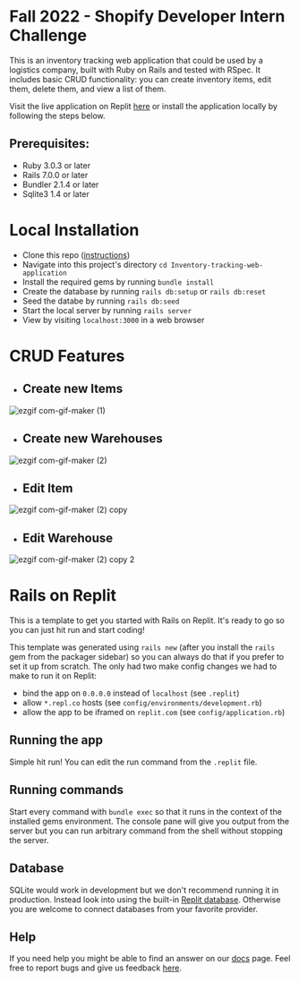 # Fall 2022 - Shopify Developer Intern Challenge

This is an inventory tracking web application that could be used by a logistics company, built with Ruby on Rails and tested with RSpec. It includes basic CRUD functionality: you can create inventory items, edit them, delete them, and view a list of them.

Visit the live application on Replit [here](https://replit.com/@ThiagoDe49/Inventory-tracking-web-application?v=1) or install the application locally by following the steps below.

## Prerequisites:
  * Ruby 3.0.3 or later
  * Rails 7.0.0 or later
  * Bundler 2.1.4 or later
  * Sqlite3 1.4 or later

# Local Installation
* Clone this repo ([instructions](https://docs.github.com/en/repositories/creating-and-managing-repositories/cloning-a-repository))
* Navigate into this project's directory `cd Inventory-tracking-web-application`
* Install the required gems by running `bundle install`
* Create the database by running `rails db:setup` or `rails db:reset`
* Seed the databe by running `rails db:seed`
* Start the local server by running `rails server`
* View by visiting `localhost:3000` in a web browser

# CRUD Features
* ## Create new Items

![ezgif com-gif-maker (1)](https://user-images.githubusercontent.com/89544506/168461981-5f63a9c5-afad-433e-af67-f07f7d095019.gif)

* ## Create new Warehouses

![ezgif com-gif-maker (2)](https://user-images.githubusercontent.com/89544506/168462369-00381429-60c7-426c-bc10-dc695e775052.gif)

* ## Edit Item

![ezgif com-gif-maker (2) copy](https://user-images.githubusercontent.com/89544506/168462560-a63b4fd3-6ef8-4754-b0c7-a21f6d4eb39a.gif)

* ## Edit Warehouse

![ezgif com-gif-maker (2) copy 2](https://user-images.githubusercontent.com/89544506/168462700-ec55ca6c-db55-4221-8e0a-d5255a50c96d.gif)


# Rails on Replit

This is a template to get you started with Rails on Replit. It's ready to go so you can just hit run and start coding!

This template was generated using `rails new` (after you install the `rails` gem from the packager sidebar) so you can always do that if you prefer to set it up from scratch. The only had two make config changes we had to make to run it on Replit:

- bind the app on `0.0.0.0` instead of `localhost` (see `.replit`)
- allow `*.repl.co` hosts (see `config/environments/development.rb`)
- allow the app to be iframed on `replit.com` (see `config/application.rb`)

## Running the app

Simple hit run! You can edit the run command from the `.replit` file.

## Running commands

Start every command with `bundle exec` so that it runs in the context of the installed gems environment. The console pane will give you output from the server but you can run arbitrary command from the shell without stopping the server.

## Database

SQLite would work in development but we don't recommend running it in production. Instead look into using the built-in [Replit database](http://docs.replit.com/misc/database). Otherwise you are welcome to connect databases from your favorite provider. 

## Help

If you need help you might be able to find an answer on our [docs](https://docs.replit.com) page. Feel free to report bugs and give us feedback [here](https://replit.com/support).
